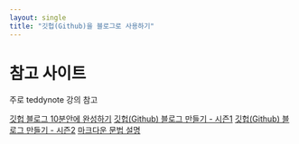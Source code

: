 ```yaml
---
layout: single
title: "깃헙(Github)을 블로그로 사용하기"
---
```


# 참고 사이트
주로 teddynote 강의 참고

[깃헙 블로그 10분안에 완성하기](https://www.youtube.com/watch?v=ACzFIAOsfpM)
[깃헙(Github) 블로그 만들기 - 시즌1](https://www.youtube.com/playlist?list=PLIMb_GuNnFwfQBZQwD-vCZENL5YLDZekr)
[깃헙(Github) 블로그 만들기 - 시즌2](https://www.youtube.com/watch?v=p1cdQPw-JME&list=PLIMb_GuNnFwfMm3alTSOmDK4AnpdG7USY&pp=iAQB)
[마크다운 문법 설명](https://www.heropy.dev/p/B74sNE)
